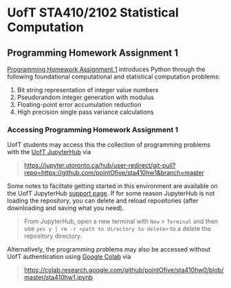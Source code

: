 # UofT STA410/2102 Statistical Computation
## Programming Homework Assignment 1

[Programming Homework Assignment 1](sta410hw1.ipynb)  introduces Python through the following foundational computational and statistical computation problems:

1. Bit string representation of integer value numbers
2. Pseudorandom integer generation with modulus
3. Floating-point error accumulation reduction
4. High precision single pass variance calculations

### Accessing Programming Homework Assignment 1
UofT students may access this the collection of programming problems with the [UofT JupyterHub](https://jupyter.utoronto.ca) via

> https://jupyter.utoronto.ca/hub/user-redirect/git-pull?repo=https://github.com/pointOfive/sta410hw1&branch=master

Some notes to faciltate getting started in this environment are available on the UofT JupyterHub [support page](https://act.utoronto.ca/jupyterhub-support/).
If for some reason JupyterHub is not loading the repository, you can delete and reload repositories (after downloading and saving what you need).  

> From JupyterHub, open a new terminal with `New` > `Terminal` and then use `yes y | rm -r <path to directory to delete>` to a delete the repository directory.

Alternatively, the programming problems may also be accessed without UofT authentication using [Google Colab](https://colab.research.google.com) via

> https://colab.research.google.com/github/pointOfive/sta410hw0/blob/master/sta410hw1.ipynb

